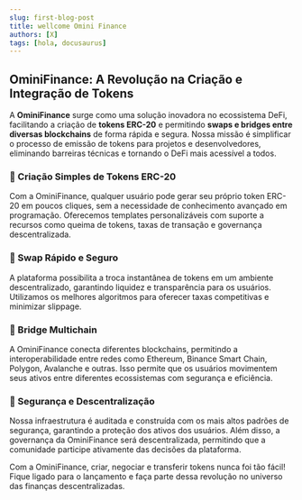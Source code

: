 ```yaml
---
slug: first-blog-post
title: wellcome Omini Finance
authors: [X]
tags: [hola, docusaurus]
---
```


## OminiFinance: A Revolução na Criação e Integração de Tokens  

A **OminiFinance** surge como uma solução inovadora no ecossistema DeFi, facilitando a criação de **tokens ERC-20** e permitindo **swaps e bridges entre diversas blockchains** de forma rápida e segura. Nossa missão é simplificar o processo de emissão de tokens para projetos e desenvolvedores, eliminando barreiras técnicas e tornando o DeFi mais acessível a todos.  

### 🚀 Criação Simples de Tokens ERC-20  
Com a OminiFinance, qualquer usuário pode gerar seu próprio token ERC-20 em poucos cliques, sem a necessidade de conhecimento avançado em programação. Oferecemos templates personalizáveis com suporte a recursos como queima de tokens, taxas de transação e governança descentralizada.  

### 🔄 Swap Rápido e Seguro  
A plataforma possibilita a troca instantânea de tokens em um ambiente descentralizado, garantindo liquidez e transparência para os usuários. Utilizamos os melhores algoritmos para oferecer taxas competitivas e minimizar slippage.  

### 🌉 Bridge Multichain  
A OminiFinance conecta diferentes blockchains, permitindo a interoperabilidade entre redes como Ethereum, Binance Smart Chain, Polygon, Avalanche e outras. Isso permite que os usuários movimentem seus ativos entre diferentes ecossistemas com segurança e eficiência.  

### 🔐 Segurança e Descentralização  
Nossa infraestrutura é auditada e construída com os mais altos padrões de segurança, garantindo a proteção dos ativos dos usuários. Além disso, a governança da OminiFinance será descentralizada, permitindo que a comunidade participe ativamente das decisões da plataforma.  

Com a OminiFinance, criar, negociar e transferir tokens nunca foi tão fácil! Fique ligado para o lançamento e faça parte dessa revolução no universo das finanças descentralizadas.  
